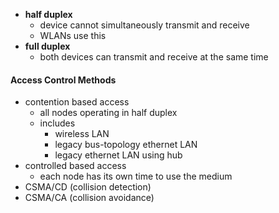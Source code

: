 
- **half duplex**
	- device cannot simultaneously transmit and receive
	- WLANs use this
- **full duplex**
	- both devices can transmit and receive at the same time

#### Access Control Methods
- contention based access
	- all nodes operating in half duplex
	- includes
		- wireless LAN
		- legacy bus-topology ethernet LAN
		- legacy ethernet LAN using hub
- controlled based access
	- each node has its own time to use the medium
- CSMA/CD (collision detection)
- CSMA/CA (collision avoidance)